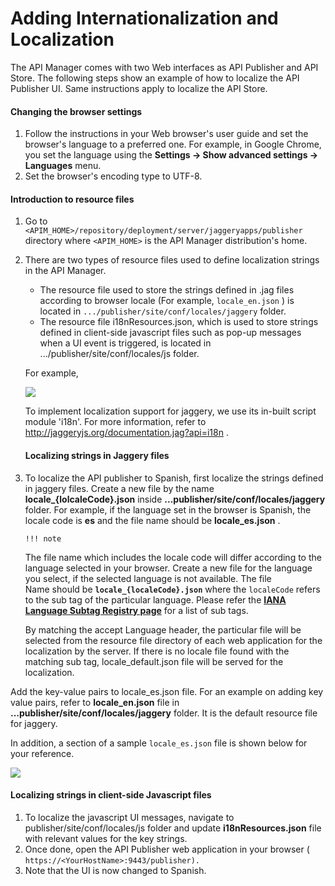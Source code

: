 # Adding Internationalization and Localization

The API Manager comes with two Web interfaces as API Publisher and API Store. The following steps show an example of how to localize the API Publisher UI. Same instructions apply to localize the API Store.

#### Changing the browser settings

1.  Follow the instructions in your Web browser's user guide and set the browser's language to a preferred one. For example, in Google Chrome, you set the language using the **Settings -&gt; Show advanced settings -&gt; Languages** menu.
2.  Set the browser's encoding type to UTF-8.

#### Introduction to resource files

1.  Go to `<APIM_HOME>/repository/deployment/server/jaggeryapps/publisher` directory where `<APIM_HOME>` is the API Manager distribution's home.
2.  There are two types of resource files used to define localization strings in the API Manager.

    -   The resource file used to store the strings defined in .jag files according to browser locale (For example, `locale_en.json` ) is located in `.../publisher/site/conf/locales/jaggery` folder.
    -   The resource file i18nResources.json, which is used to store strings defined in client-side javascript files such as pop-up messages when a UI event is triggered, is located in .../publisher/site/conf/locales/js folder.

    For example,

    ![](/assets/attachments/103333409/103333411.png)

    To implement localization support for jaggery, we use its in-built script module 'i18n'. For more information, refer to <http://jaggeryjs.org/documentation.jag?api=i18n> .

    #### Localizing strings in Jaggery files

3.  To localize the API publisher to Spanish, first localize the strings defined in jaggery files. Create a new file by the name **locale\_{lolcaleCode}.json** inside **...publisher/site/conf/locales/jaggery** folder. For example, if the language set in the browser is Spanish, the locale code is **es** and the file name should be **locale\_es.json** .

        !!! note
    The file name which includes the locale code will differ according to the language selected in your browser. Create a new file for the language you select, if the selected language is not available. The file Name should be **`locale_{localeCode}.json`** where the `localeCode` refers to the sub tag of the particular language. Please refer the **[IANA Language Subtag Registry page](http://www.iana.org/assignments/language-subtag-registry)** for a list of sub tags.

    By matching the accept Language header, the particular file will be selected from the resource file directory of each web application for the localization by the server. If there is no locale file found with the matching sub tag, locale\_default.json file will be served for the localization.


Add the key-value pairs to locale\_es.json file. For an example on adding key value pairs, refer to **locale\_en.json** file in **...publisher/site/conf/locales/jaggery** folder. It is the default resource file for jaggery.

In addition, a section of a sample `locale_es.json` file is shown below for your reference.

![](/assets/attachments/16847625/17225875.png)

#### Localizing strings in client-side Javascript files

1.  To localize the javascript UI messages, navigate to publisher/site/conf/locales/js folder and update **i18nResources.json** file with relevant values for the key strings.
2.  Once done, open the API Publisher web application in your browser ( `https://<YourHostName>:9443/publisher).         `
3.  Note that the UI is now changed to Spanish.

